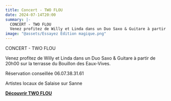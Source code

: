 ```yaml
---
title: Concert - TWO FLOU
date: 2024-07-14T20:00
summary: |-
  CONCERT - TWO FLOU
  Venez profitez de Willy et Linda dans un Duo Saxo & Guitare à partir de 20h00 sur la terrasse du Bouillon des Eaux-Vives.
image: "@assets/Essayez Édition magique.png"
---
```

CONCERT - TWO FLOU

Venez profitez de Willy et Linda dans un Duo Saxo & Guitare à partir de 20h00 sur la terrasse du Bouillon des Eaux-Vives. 

Réservation conseillée 06.07.38.31.61

Artistes locaux de Salaise sur Sanne

**[Découvrir TWO FLOU](https://www.facebook.com/profile.php?id=61553977465506&locale=fr_FR)**
